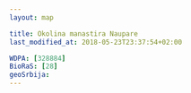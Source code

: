 ```yaml
---
layout: map

title: Okolina manastira Naupare
last_modified_at: 2018-05-23T23:37:54+02:00

WDPA: [328884]
BioRaS: [28]
geoSrbija:
---
```

